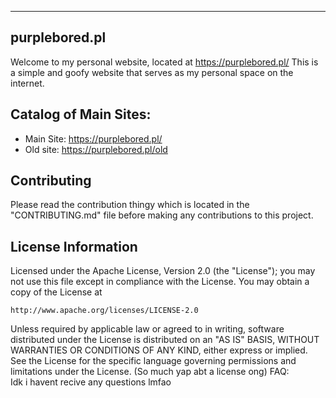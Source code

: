 --------------
purplebored.pl
--------------
Welcome to my personal website, located at https://purplebored.pl/
This is a simple and goofy website that serves as my personal space on the internet.

Catalog of Main Sites:
----------------------
- Main Site:
https://purplebored.pl/
- Old site:
https://purplebored.pl/old

Contributing
------------
Please read the contribution thingy which is located in the "CONTRIBUTING.md" file before making any contributions to this project.

License Information
-------------------
Licensed under the Apache License, Version 2.0 (the "License");
you may not use this file except in compliance with the License.
You may obtain a copy of the License at

    http://www.apache.org/licenses/LICENSE-2.0

Unless required by applicable law or agreed to in writing, software
distributed under the License is distributed on an "AS IS" BASIS,
WITHOUT WARRANTIES OR CONDITIONS OF ANY KIND, either express or implied.
See the License for the specific language governing permissions and
limitations under the License.
(So much yap abt a license ong)
FAQ:
</br>
Idk i havent recive any questions lmfao